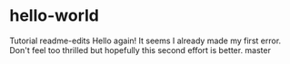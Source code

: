 # hello-world
Tutorial
readme-edits
Hello again!
It seems I already made my first error.
Don't feel too thrilled but hopefully this second effort is better.
master
